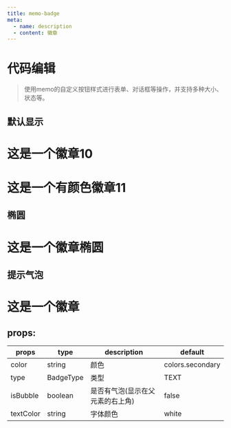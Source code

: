 ```yaml
---
title: memo-badge
meta:
  - name: description
  - content: 徽章
---
```


# 代码编辑
> 使用memo的自定义按钮样式进行表单、对话框等操作，并支持多种大小、状态等。
<script setup lang="ts">
import moBabge from "../components/badge/index.vue";
</script>

## 默认显示
<div class="demo grid grid-cols-3">
  <h1>这是一个徽章<moBabge>10</moBabge></h1>
   <h1>这是一个有颜色徽章<moBabge color="danger">11</moBabge></h1>
</div>

## 椭圆
<div class="demo grid grid-cols-3">
  <h1>这是一个徽章<moBabge color="primary" type="ELLIPSE">椭圆</moBabge></h1>
</div>

## 提示气泡
<div class="demo grid grid-cols-3">
  <h1 class="relative py-1 px-2 w-max bg-primary">这是一个徽章<moBabge color="wraning" type="DOT" isBubble></moBabge></h1>
</div>

## props:

| props     | type      | description                      | default          |
| --------- | --------- | -------------------------------- | ---------------- |
| color     | string    | 颜色                             | colors.secondary |
| type      | BadgeType | 类型                             | TEXT             |
| isBubble  | boolean   | 是否有气泡(显示在父元素的右上角) | false            |
| textColor | string    | 字体颜色                         | white            |

